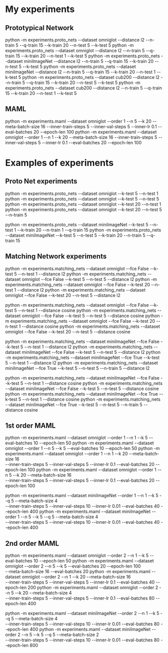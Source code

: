 # My experiments 

## Prototypical Network

python -m experiments.proto_nets --dataset omniglot --distance l2 --n-train 5 --q-train 15 --k-train 20 --n-test 5 --k-test 5
python -m experiments.proto_nets --dataset omniglot --distance l2 --n-train 5 --q-train 15 --k-train 20 --n-test 1 --k-test 5
python -m experiments.proto_nets --dataset miniImageNet --distance l2 --n-train 5 --q-train 15 --k-train 20 --n-test 5 --k-test 5
python -m experiments.proto_nets --dataset miniImageNet --distance l2 --n-train 5 --q-train 15 --k-train 20 --n-test 1 --k-test 5
python -m experiments.proto_nets --dataset cub200 --distance l2 --n-train 5 --q-train 15 --k-train 20 --n-test 5 --k-test 5
python -m experiments.proto_nets --dataset cub200 --distance l2 --n-train 5 --q-train 15 --k-train 20 --n-test 1 --k-test 5

## MAML
python -m experiments.maml --dataset omniglot --order 1 --n 5 --k 20 --meta-batch-size 16 --inner-train-steps 5 --inner-val-steps 5 --inner-lr 0.1 --eval-batches 20 --epoch-len 100
python -m experiments.maml --dataset omniglot --order 1 --n 1 --k 20 --meta-batch-size 16 --inner-train-steps 5 --inner-val-steps 5 --inner-lr 0.1 --eval-batches 20 --epoch-len 100

# Examples of experiments

## Proto Net experiments
python -m experiments.proto_nets --dataset omniglot --k-test 5 --n-test 1
python -m experiments.proto_nets --dataset omniglot --k-test 5 --n-test 5
python -m experiments.proto_nets --dataset omniglot --k-test 20 --n-test 1
python -m experiments.proto_nets --dataset omniglot --k-test 20 --n-test 5 --n-train 5

python -m experiments.proto_nets --dataset miniImageNet --k-test 5 --n-test 1 --k-train 20 --n-train 1 --q-train 15
python -m experiments.proto_nets --dataset miniImageNet --k-test 5 --n-test 5 --k-train 20 --n-train 5 --q-train 15

## Matching Network experiments
python -m experiments.matching_nets --dataset omniglot --fce False --k-test 5 --n-test 1 --distance l2
python -m experiments.matching_nets --dataset omniglot --fce False --k-test 5 --n-test 5 --distance l2
python -m experiments.matching_nets --dataset omniglot --fce False --k-test 20 --n-test 1 --distance l2
python -m experiments.matching_nets --dataset omniglot --fce False --k-test 20 --n-test 5 --distance l2

python -m experiments.matching_nets --dataset omniglot --fce False --k-test 5 --n-test 1 --distance cosine
python -m experiments.matching_nets --dataset omniglot --fce False --k-test 5 --n-test 5 --distance cosine
python -m experiments.matching_nets --dataset omniglot --fce False --k-test 20 --n-test 1 --distance cosine
python -m experiments.matching_nets --dataset omniglot --fce False --k-test 20 --n-test 5 --distance cosine

python -m experiments.matching_nets --dataset miniImageNet --fce False --k-test 5 --n-test 1 --distance l2
python -m experiments.matching_nets --dataset miniImageNet --fce False --k-test 5 --n-test 5 --distance l2
python -m experiments.matching_nets --dataset miniImageNet --fce True --k-test 5 --n-test 1 --distance l2
python -m experiments.matching_nets --dataset miniImageNet --fce True --k-test 5 --n-test 5 --n-train 5 --distance l2

python -m experiments.matching_nets --dataset miniImageNet --fce False --k-test 5 --n-test 1 --distance cosine
python -m experiments.matching_nets --dataset miniImageNet --fce False --k-test 5 --n-test 5 --distance cosine
python -m experiments.matching_nets --dataset miniImageNet --fce True --k-test 5 --n-test 1 --distance cosine
python -m experiments.matching_nets --dataset miniImageNet --fce True --k-test 5 --n-test 5 --n-train 5 --distance cosine

## 1st order MAML
python -m experiments.maml --dataset omniglot --order 1 --n 1 --k 5 --eval-batches 10 --epoch-len 50
python -m experiments.maml --dataset omniglot --order 1 --n 5 --k 5 --eval-batches 10 --epoch-len 50
python -m experiments.maml --dataset omniglot --order 1 --n 1 --k 20 --meta-batch-size 16 \
    --inner-train-steps 5 --inner-val-steps 5 --inner-lr 0.1 --eval-batches 20 --epoch-len 100
python -m experiments.maml --dataset omniglot --order 1 --n 5 --k 20 --meta-batch-size 16 \
    --inner-train-steps 5 --inner-val-steps 5 --inner-lr 0.1 --eval-batches 20 --epoch-len 100

python -m experiments.maml --dataset miniImageNet --order 1 --n 1 --k 5 --q 5 --meta-batch-size 4 \
    --inner-train-steps 5 --inner-val-steps 10 --inner-lr 0.01 --eval-batches 40 --epoch-len 400
python -m experiments.maml --dataset miniImageNet --order 1 --n 5 --k 5 --q 5 --meta-batch-size 4 \
    --inner-train-steps 5 --inner-val-steps 10 --inner-lr 0.01 --eval-batches 40 --epoch-len 400

## 2nd order MAML
python -m experiments.maml --dataset omniglot --order 2 --n 1 --k 5 --eval-batches 10 --epoch-len 50
python -m experiments.maml --dataset omniglot --order 2 --n 5 --k 5 --eval-batches 20 --epoch-len 100 \
    --meta-batch-size 16 --eval-batches 20
python -m experiments.maml --dataset omniglot --order 2 --n 1 --k 20 --meta-batch-size 16 \
    --inner-train-steps 5 --inner-val-steps 5 --inner-lr 0.1 --eval-batches 40 --epoch-len 200
python -m experiments.maml --dataset omniglot --order 2 --n 5 --k 20 --meta-batch-size 4 \
    --inner-train-steps 5 --inner-val-steps 5 --inner-lr 0.1 --eval-batches 80 --epoch-len 400

python -m experiments.maml --dataset miniImageNet --order 2 --n 1 --k 5 --q 5 --meta-batch-size 4 \
    --inner-train-steps 5 --inner-val-steps 10 --inner-lr 0.01 --eval-batches 80 --epoch-len 400
python -m experiments.maml --dataset miniImageNet --order 2 --n 5 --k 5 --q 5 --meta-batch-size 2 \
    --inner-train-steps 5 --inner-val-steps 10 --inner-lr 0.01 --eval-batches 80 --epoch-len 800
